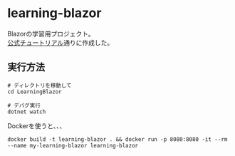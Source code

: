 # learning-blazor

Blazorの学習用プロジェクト。  
[公式チュートリアル](https://dotnet.microsoft.com/ja-jp/learn/aspnet/blazor-tutorial/intro)通りに作成した。  

## 実行方法

```shell
# ディレクトリを移動して
cd LearningBlazor

# デバグ実行
dotnet watch
```

Dockerを使うと、、、  

```shell
docker build -t learning-blazor . && docker run -p 8080:8080 -it --rm --name my-learning-blazor learning-blazor
```
